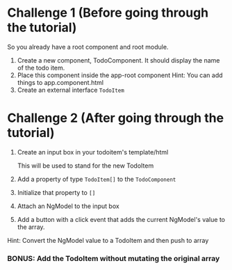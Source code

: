 # Challenge 1 (Before going through the tutorial)
So you already have a root component and root module.
1. Create a new component, TodoComponent. It should
display the name of the todo item.
2. Place this component inside the app-root component
Hint: You can add things to app.component.html
3. Create an external interface `TodoItem`

# Challenge 2 (After going through the tutorial)
1. Create an input box in your todoitem's template/html
    
    This will be used to stand for the new TodoItem
2. Add a property of type `TodoItem[]` to the `TodoComponent`
3. Initialize that property to `[]`
4. Attach an NgModel to the input box
5. Add a button with a click event that adds the current
NgModel's value to the array. 

Hint: Convert the NgModel value to a TodoItem and then push to array

### BONUS: Add the TodoItem without mutating the original array